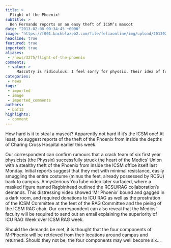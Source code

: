 ```yaml
---
title: >
  Flight of the Phoenix!
subtitle: >
  Ben Fernando reports on an easy theft of ICSM’s mascot
date: "2013-02-08 00:34:45 +0000"
image: "https://f001.backblazeb2.com/file/felixonline/img/upload/201302080034-tna08-pheonix.jpg"
headline: true
featured: true
imported: true
aliases:
 - /news/3275/flight-of-the-phoenix
comments:
 - value: >
     Mascotry is ridiculous. I feel sorry for physsix. Their idea of fun appears to be to go all the way to Reynolds, not to have a drink, meet people and in doing so get a rare chance to hone their communication skills, but rather to steal a fancy dress costume.
categories:
 - news
tags:
 - imported
 - image
 - imported_comments
authors:
 - baf12
highlights:
 - comment
---
```


How hard is it to steal a mascot? Apparently not hard if it’s the ICSM one! At least, so suggest reports of the theft of the Phoenix from inside the depths of Charing Cross Hospital earlier this week.

Our correspondent can confirm rumours that a crack team of six first year physicists (the Physsix) successfully struck the heart of the Medics’ Union with a stealthy theft of the Phoenix from inside the ICSM office itself last Monday. Initial reports suggest that they met with minimal resistance, easily smuggling the entire costume (minus the feet, already possessed by RCSU) back to campus.
 A mysterious YouTube video later surfaced, where a masked figure named Ragbinhead outlined the RCSU/RAG collaboration’s demands. This distressing video showed ‘Mr Phoenix’ bound and gagged in a dark room, and required donations to ICU RAG as well as the prostration of the ICSM Committee at the feet of the RAG Committee and the pieing of the ICSM RAG chair. Our correspondent can also reveal that the Medics’ faculty will be required to send out an email explaining the superiority of ICU RAG Week over ICSM RAG week.

Should the demands be met, it is thought that the four components of MrPhoenix will be retrieved from their locations around campus and returned. Should they not be; the four components may well become six…
